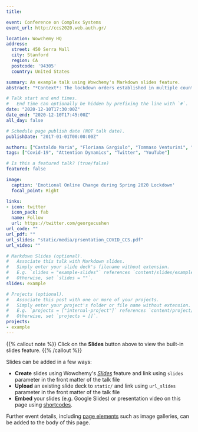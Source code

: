 ```yaml
---
title: 

event: Conference on Complex Systems
event_url: http://ccs2020.web.auth.gr/

location: Wowchemy HQ
address:
  street: 450 Serra Mall
  city: Stanford
  region: CA
  postcode: '94305'
  country: United States

summary: An example talk using Wowchemy's Markdown slides feature.
abstract: "*Context*: The lockdown orders established in multiple countries in response to the Covid-19 pandemics are perhaps the widest and deep- est shock experienced by human behaviors in recent years. Studying the impact of the lockdown, trough the lens of social media, offers an unprece- dented opportunity for analyzing the susceptibility and the resilience of circadian rhythms to large-scale exogenous shocks. In this context, we address two interconnected research questions: Can variations of online activity cycles provide information on the impact of lockdown on human activities? How do online circadian rhythms react to such a disruption?\n\n *Data*: We base our research on the analysis and comparison of two independent databases about the French cyberspace: a fine-grained temporal record of YouTube videos and a large collection of Tweets on Covid- 19. \n \n *Findings*: In both datasets we observe a reshaping of the circadian rhythms with a substantial increase of night activity during the lockdown. The analysis of the videos and tweets published during lockdown shows a general decrease in emotional contents and a shift from themes like work and money to themes like death and safety. However, the daily patterns of emotions remain mostly unchanged, thereby suggesting that emotional cycles are resilient to exogenous shocks."

# Talk start and end times.
#   End time can optionally be hidden by prefixing the line with `#`.
date: "2020-12-10T17:30:00Z"
date_end: "2020-12-10T17:45:00Z"
all_day: false

# Schedule page publish date (NOT talk date).
publishDate: "2017-01-01T00:00:00Z"

authors: ["Castaldo Maria", "Floriana Gargiulo", "Tommaso Venturini", "Paolo Frasca"]
tags: ["Covid-19", "Attention Dynamics", "Twitter", "YouTube"]

# Is this a featured talk? (true/false)
featured: false

image:
  caption: 'Emotional Online Change during Spring 2020 Lockdown'
  focal_point: Right

links:
- icon: twitter
  icon_pack: fab
  name: Follow
  url: https://twitter.com/georgecushen
url_code: ""
url_pdf: ""
url_slides: "static/media/prsentation_COVID_CCS.pdf"
url_video: ""

# Markdown Slides (optional).
#   Associate this talk with Markdown slides.
#   Simply enter your slide deck's filename without extension.
#   E.g. `slides = "example-slides"` references `content/slides/example-slides.md`.
#   Otherwise, set `slides = ""`.
slides: example

# Projects (optional).
#   Associate this post with one or more of your projects.
#   Simply enter your project's folder or file name without extension.
#   E.g. `projects = ["internal-project"]` references `content/project/deep-learning/index.md`.
#   Otherwise, set `projects = []`.
projects:
- example
---
```


{{% callout note %}}
Click on the **Slides** button above to view the built-in slides feature.
{{% /callout %}}

Slides can be added in a few ways:

- **Create** slides using Wowchemy's [*Slides*](https://wowchemy.com/docs/managing-content/#create-slides) feature and link using `slides` parameter in the front matter of the talk file
- **Upload** an existing slide deck to `static/` and link using `url_slides` parameter in the front matter of the talk file
- **Embed** your slides (e.g. Google Slides) or presentation video on this page using [shortcodes](https://wowchemy.com/docs/writing-markdown-latex/).

Further event details, including [page elements](https://wowchemy.com/docs/writing-markdown-latex/) such as image galleries, can be added to the body of this page.
